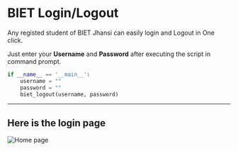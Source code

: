 # BIET Login/Logout
Any registed student of BIET Jhansi can easily login and Logout in One click. 

Just enter your **Username** and **Password** after executing the script in command prompt.

```python
if __name__ == '__main__':
    username = ""
    password = ""
    biet_logout(username, password)
```
***
## Here is the login page

![Home page](https://raw.githubusercontent.com/bansal1232/BIET-Login-Logout/master/biet_logo.png)
